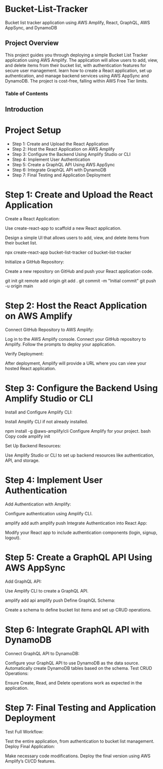# Bucket-List-Tracker
Bucket list tracker application using AWS Amplify, React, GraphQL, AWS AppSync, and DynamoDB

## Project Overview

This project guides you through deploying a simple Bucket List Tracker application using AWS Amplify. The application will allow users to add, view, and delete items from their bucket list, with authentication features for secure user management. learn how to create a React application, set up authentication, and manage backend services using AWS AppSync and DynamoDB. The project is cost-free, falling within AWS Free Tier limits.

### Table of Contents
## Introduction

# Project Setup
- Step 1: Create and Upload the React Application
- Step 2: Host the React Application on AWS Amplify
- Step 3: Configure the Backend Using Amplify Studio or CLI
- Step 4: Implement User Authentication
- Step 5: Create a GraphQL API Using AWS AppSync
- Step 6: Integrate GraphQL API with DynamoDB
- Step 7: Final Testing and Application Deployment

# Step 1: Create and Upload the React Application
Create a React Application:

Use create-react-app to scaffold a new React application.

Design a simple UI that allows users to add, view, and delete items from their bucket list.

npx create-react-app bucket-list-tracker
cd bucket-list-tracker

Initialize a GitHub Repository:

Create a new repository on GitHub and push your React application code.

git init
git remote add origin <your-github-repo-url>
git add .
git commit -m "Initial commit"
git push -u origin main

# Step 2: Host the React Application on AWS Amplify
Connect GitHub Repository to AWS Amplify:

Log in to the AWS Amplify console.
Connect your GitHub repository to Amplify.
Follow the prompts to deploy your application.

Verify Deployment:

After deployment, Amplify will provide a URL where you can view your hosted React application.

# Step 3: Configure the Backend Using Amplify Studio or CLI
Install and Configure Amplify CLI:

Install Amplify CLI if not already installed.

npm install -g @aws-amplify/cli
Configure Amplify for your project.
bash
Copy code
amplify init

Set Up Backend Resources:

Use Amplify Studio or CLI to set up backend resources like authentication, API, and storage.

# Step 4: Implement User Authentication
Add Authentication with Amplify:

Configure authentication using Amplify CLI.

amplify add auth
amplify push
Integrate Authentication into React App:

Modify your React app to include authentication components (login, signup, logout).

# Step 5: Create a GraphQL API Using AWS AppSync
Add GraphQL API:

Use Amplify CLI to create a GraphQL API.

amplify add api
amplify push
Define GraphQL Schema:

Create a schema to define bucket list items and set up CRUD operations.

# Step 6: Integrate GraphQL API with DynamoDB
Connect GraphQL API to DynamoDB:

Configure your GraphQL API to use DynamoDB as the data source.
Automatically create DynamoDB tables based on the schema.
Test CRUD Operations:

Ensure Create, Read, and Delete operations work as expected in the application.

# Step 7: Final Testing and Application Deployment
Test Full Workflow:

Test the entire application, from authentication to bucket list management.
Deploy Final Application:

Make necessary code modifications.
Deploy the final version using AWS Amplify’s CI/CD features.